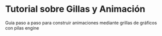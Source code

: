 # Tutorial sobre Gillas y Animación
Guia paso a paso para construir animaciones mediante grillas de gráficos con pilas engine
